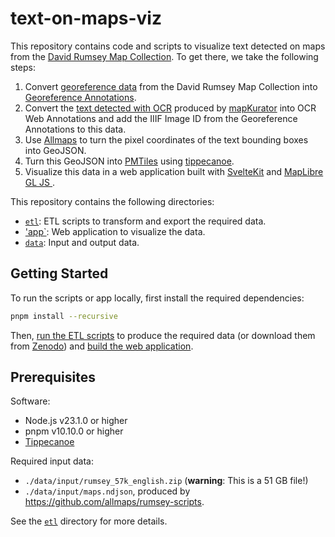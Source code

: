 # text-on-maps-viz

This repository contains code and scripts to visualize text detected on maps from the [David Rumsey Map Collection](https://www.davidrumsey.com/). To get there, we take the following steps:

1. Convert [georeference data](https://purl.stanford.edu/ss311gz1992) from the David Rumsey Map Collection into [Georeference Annotations](https://iiif.io/api/extension/georef/).
2. Convert the [text detected with OCR](https://machines-reading-maps.github.io/rumsey/) produced by [mapKurator](https://knowledge-computing.github.io/mapkurator-doc/#/) into OCR Web Annotations and add the IIIF Image ID from the Georeference Annotations to this data.
3. Use [Allmaps](https://allmaps.org/) to turn the pixel coordinates of the text bounding boxes into GeoJSON.
4. Turn this GeoJSON into [PMTiles](https://docs.protomaps.com/pmtiles/) using [tippecanoe](https://github.com/felt/tippecanoe).
5. Visualize this data in a web application built with [SvelteKit](https://svelte.dev/docs/kit/introduction) and [MapLibre GL JS
   ](https://maplibre.org/).

This repository contains the following directories:

- [`etl`](etl): ETL scripts to transform and export the required data.
- ['app`](app): Web application to visualize the data.
- [`data`](data): Input and output data.

## Getting Started

To run the scripts or app locally, first install the required dependencies:

```bash
pnpm install --recursive
```

Then, [run the ETL scripts](etl) to produce the required data (or download them from [Zenodo](https://zenodo.org/uploads/15316188)) and [build the web application](app).

## Prerequisites

Software:

- Node.js v23.1.0 or higher
- pnpm v10.10.0 or higher
- [Tippecanoe](https://github.com/felt/tippecanoe)

Required input data:

- `./data/input/rumsey_57k_english.zip` (**warning**: This is a 51 GB file!)
- `./data/input/maps.ndjson`, produced by https://github.com/allmaps/rumsey-scripts.

See the [`etl`](etl) directory for more details.

